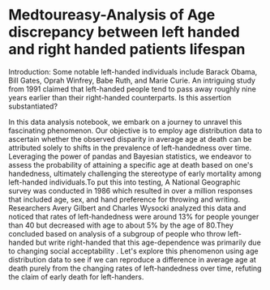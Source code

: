 # Medtoureasy-Analysis of Age discrepancy between left handed and right handed patients lifespan
Introduction:
Some notable left-handed individuals include Barack Obama, Bill Gates, Oprah Winfrey, Babe Ruth, and Marie Curie. An intriguing study from 1991 claimed that left-handed people tend to pass away roughly nine years earlier than their right-handed counterparts. Is this assertion substantiated?

In this data analysis notebook, we embark on a journey to unravel this fascinating phenomenon. Our objective is to employ age distribution data to ascertain whether the observed disparity in average age at death can be attributed solely to shifts in the prevalence of left-handedness over time. Leveraging the power of pandas and Bayesian statistics, we endeavor to assess the probability of attaining a specific age at death based on one's handedness, ultimately challenging the stereotype of early mortality among left-handed individuals.To put this into testing, A National Geographic survey was conducted in 1986 which 
resulted in over a million responses that included age, sex, and hand preference for throwing and writing. Researchers Avery Gilbert and Charles Wysocki analyzed this data and noticed that rates of left-handedness were around 13% for people younger than 40 but decreased with age to about 5% by the age of 80.They concluded based on analysis of a 
subgroup of people who throw left-handed but write right-handed that this age-dependence 
was primarily due to changing social acceptability . Let's explore this phenomenon using age distribution data to see if we can reproduce a difference in average age at death purely from the changing rates of left-handedness over time, refuting the claim of early death for left-handers.
